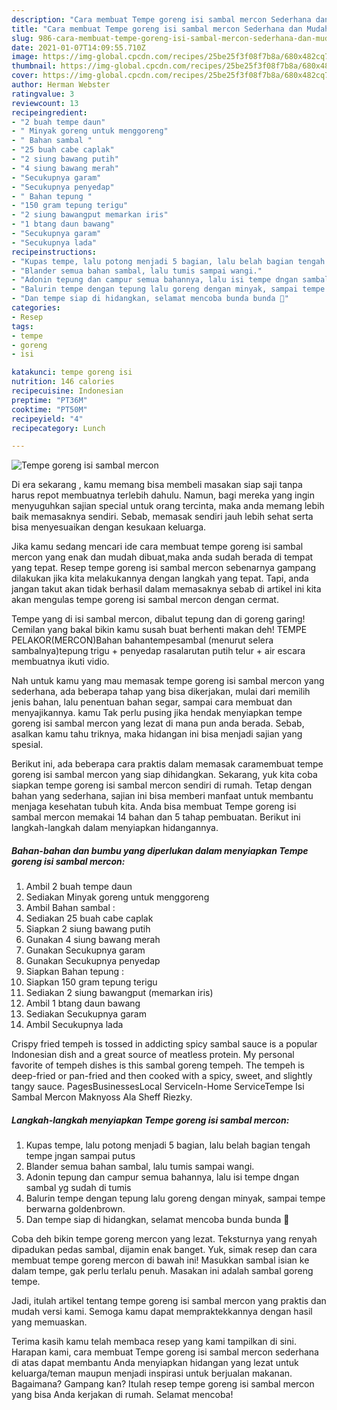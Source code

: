 ```yaml
---
description: "Cara membuat Tempe goreng isi sambal mercon Sederhana dan Mudah Dibuat"
title: "Cara membuat Tempe goreng isi sambal mercon Sederhana dan Mudah Dibuat"
slug: 986-cara-membuat-tempe-goreng-isi-sambal-mercon-sederhana-dan-mudah-dibuat
date: 2021-01-07T14:09:55.710Z
image: https://img-global.cpcdn.com/recipes/25be25f3f08f7b8a/680x482cq70/tempe-goreng-isi-sambal-mercon-foto-resep-utama.jpg
thumbnail: https://img-global.cpcdn.com/recipes/25be25f3f08f7b8a/680x482cq70/tempe-goreng-isi-sambal-mercon-foto-resep-utama.jpg
cover: https://img-global.cpcdn.com/recipes/25be25f3f08f7b8a/680x482cq70/tempe-goreng-isi-sambal-mercon-foto-resep-utama.jpg
author: Herman Webster
ratingvalue: 3
reviewcount: 13
recipeingredient:
- "2 buah tempe daun"
- " Minyak goreng untuk menggoreng"
- " Bahan sambal "
- "25 buah cabe caplak"
- "2 siung bawang putih"
- "4 siung bawang merah"
- "Secukupnya garam"
- "Secukupnya penyedap"
- " Bahan tepung "
- "150 gram tepung terigu"
- "2 siung bawangput memarkan iris"
- "1 btang daun bawang"
- "Secukupnya garam"
- "Secukupnya lada"
recipeinstructions:
- "Kupas tempe, lalu potong menjadi 5 bagian, lalu belah bagian tengah tempe jngan sampai putus"
- "Blander semua bahan sambal, lalu tumis sampai wangi."
- "Adonin tepung dan campur semua bahannya, lalu isi tempe dngan sambal yg sudah di tumis"
- "Balurin tempe dengan tepung lalu goreng dengan minyak, sampai tempe berwarna goldenbrown."
- "Dan tempe siap di hidangkan, selamat mencoba bunda bunda 🤗"
categories:
- Resep
tags:
- tempe
- goreng
- isi

katakunci: tempe goreng isi 
nutrition: 146 calories
recipecuisine: Indonesian
preptime: "PT36M"
cooktime: "PT50M"
recipeyield: "4"
recipecategory: Lunch

---
```



![Tempe goreng isi sambal mercon](https://img-global.cpcdn.com/recipes/25be25f3f08f7b8a/680x482cq70/tempe-goreng-isi-sambal-mercon-foto-resep-utama.jpg)

Di era  sekarang , kamu memang bisa membeli masakan siap saji tanpa harus repot membuatnya terlebih dahulu. Namun, bagi mereka yang ingin menyuguhkan sajian special untuk orang tercinta, maka anda memang lebih baik memasaknya sendiri. Sebab, memasak sendiri jauh lebih sehat serta bisa menyesuaikan dengan kesukaan keluarga.

Jika kamu sedang mencari ide cara membuat tempe goreng isi sambal mercon yang enak dan mudah dibuat,maka anda sudah berada di tempat yang tepat. Resep tempe goreng isi sambal mercon  sebenarnya gampang dilakukan jika kita melakukannya dengan langkah yang tepat. Tapi, anda jangan takut akan tidak berhasil dalam memasaknya 
sebab di artikel ini kita akan mengulas tempe goreng isi sambal mercon dengan cermat.  

Tempe yang di isi sambal mercon, dibalut tepung dan di goreng garing! Cemilan yang bakal bikin kamu susah buat berhenti makan deh! TEMPE PELAKOR(MERCON)Bahan bahantempesambal (menurut selera sambalnya)tepung trigu + penyedap rasalarutan putih telur + air escara membuatnya ikuti vidio.

Nah untuk kamu yang mau memasak tempe goreng isi sambal mercon yang sederhana, ada beberapa tahap yang bisa dikerjakan, mulai dari memilih jenis bahan, lalu penentuan bahan segar, sampai cara membuat dan menyajikannya. kamu Tak perlu pusing jika hendak menyiapkan tempe goreng isi sambal mercon yang lezat di mana pun anda berada. Sebab, asalkan kamu  tahu triknya, maka hidangan ini bisa menjadi sajian yang spesial.

Berikut ini, ada beberapa cara praktis  dalam memasak caramembuat tempe goreng isi sambal mercon yang siap dihidangkan. Sekarang, yuk kita coba siapkan tempe goreng isi sambal mercon sendiri di rumah. Tetap dengan bahan yang sederhana, sajian ini bisa memberi manfaat untuk membantu menjaga kesehatan tubuh kita. Anda bisa membuat Tempe goreng isi sambal mercon memakai 14 bahan dan 5 tahap pembuatan. Berikut ini langkah-langkah dalam menyiapkan hidangannya.

<!--inarticleads1-->

##### Bahan-bahan dan bumbu yang diperlukan dalam menyiapkan Tempe goreng isi sambal mercon:

1. Ambil 2 buah tempe daun
1. Sediakan  Minyak goreng untuk menggoreng
1. Ambil  Bahan sambal :
1. Sediakan 25 buah cabe caplak
1. Siapkan 2 siung bawang putih
1. Gunakan 4 siung bawang merah
1. Gunakan Secukupnya garam
1. Gunakan Secukupnya penyedap
1. Siapkan  Bahan tepung :
1. Siapkan 150 gram tepung terigu
1. Sediakan 2 siung bawangput (memarkan iris)
1. Ambil 1 btang daun bawang
1. Sediakan Secukupnya garam
1. Ambil Secukupnya lada


Crispy fried tempeh is tossed in addicting spicy sambal sauce is a popular Indonesian dish and a great source of meatless protein. My personal favorite of tempeh dishes is this sambal goreng tempeh. The tempeh is deep-fried or pan-fried and then cooked with a spicy, sweet, and slightly tangy sauce. PagesBusinessesLocal ServiceIn-Home ServiceTempe Isi Sambal Mercon Maknyoss Ala Sheff Riezky. 

<!--inarticleads2-->

##### Langkah-langkah menyiapkan Tempe goreng isi sambal mercon:

1. Kupas tempe, lalu potong menjadi 5 bagian, lalu belah bagian tengah tempe jngan sampai putus
1. Blander semua bahan sambal, lalu tumis sampai wangi.
1. Adonin tepung dan campur semua bahannya, lalu isi tempe dngan sambal yg sudah di tumis
1. Balurin tempe dengan tepung lalu goreng dengan minyak, sampai tempe berwarna goldenbrown.
1. Dan tempe siap di hidangkan, selamat mencoba bunda bunda 🤗


Coba deh bikin tempe goreng mercon yang lezat. Teksturnya yang renyah dipadukan pedas sambal, dijamin enak banget. Yuk, simak resep dan cara membuat tempe goreng mercon di bawah ini! Masukkan sambal isian ke dalam tempe, gak perlu terlalu penuh. Masakan ini adalah sambal goreng tempe. 

Jadi, itulah artikel tentang  tempe goreng isi sambal mercon  yang praktis dan mudah versi kami. Semoga kamu dapat mempraktekkannya dengan hasil yang memuaskan. 

Terima kasih kamu telah membaca resep yang kami tampilkan di sini. Harapan kami, cara membuat  Tempe goreng isi sambal mercon sederhana di atas dapat membantu Anda menyiapkan hidangan yang lezat untuk keluarga/teman maupun menjadi inspirasi untuk berjualan makanan. Bagaimana? Gampang kan? Itulah resep tempe goreng isi sambal mercon yang bisa Anda kerjakan di rumah. Selamat mencoba!

